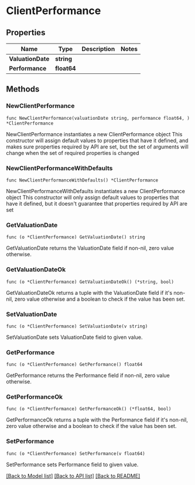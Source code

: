 # ClientPerformance

## Properties

Name | Type | Description | Notes
------------ | ------------- | ------------- | -------------
**ValuationDate** | **string** |  | 
**Performance** | **float64** |  | 

## Methods

### NewClientPerformance

`func NewClientPerformance(valuationDate string, performance float64, ) *ClientPerformance`

NewClientPerformance instantiates a new ClientPerformance object
This constructor will assign default values to properties that have it defined,
and makes sure properties required by API are set, but the set of arguments
will change when the set of required properties is changed

### NewClientPerformanceWithDefaults

`func NewClientPerformanceWithDefaults() *ClientPerformance`

NewClientPerformanceWithDefaults instantiates a new ClientPerformance object
This constructor will only assign default values to properties that have it defined,
but it doesn't guarantee that properties required by API are set

### GetValuationDate

`func (o *ClientPerformance) GetValuationDate() string`

GetValuationDate returns the ValuationDate field if non-nil, zero value otherwise.

### GetValuationDateOk

`func (o *ClientPerformance) GetValuationDateOk() (*string, bool)`

GetValuationDateOk returns a tuple with the ValuationDate field if it's non-nil, zero value otherwise
and a boolean to check if the value has been set.

### SetValuationDate

`func (o *ClientPerformance) SetValuationDate(v string)`

SetValuationDate sets ValuationDate field to given value.


### GetPerformance

`func (o *ClientPerformance) GetPerformance() float64`

GetPerformance returns the Performance field if non-nil, zero value otherwise.

### GetPerformanceOk

`func (o *ClientPerformance) GetPerformanceOk() (*float64, bool)`

GetPerformanceOk returns a tuple with the Performance field if it's non-nil, zero value otherwise
and a boolean to check if the value has been set.

### SetPerformance

`func (o *ClientPerformance) SetPerformance(v float64)`

SetPerformance sets Performance field to given value.



[[Back to Model list]](../README.md#documentation-for-models) [[Back to API list]](../README.md#documentation-for-api-endpoints) [[Back to README]](../README.md)


